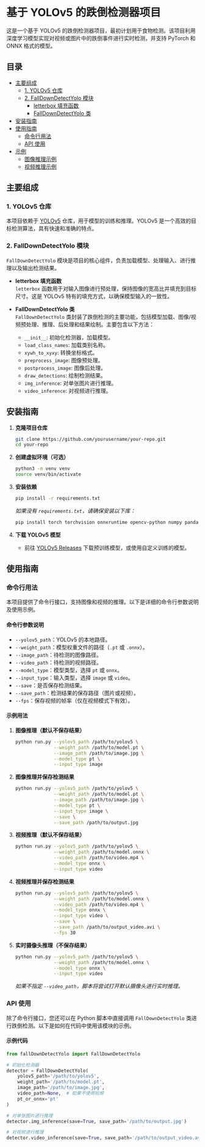 # 基于 YOLOv5 的跌倒检测器项目

这是一个基于 YOLOv5 的跌倒检测器项目，最初计划用于食物检测。该项目利用深度学习模型实现对视频或图片中的跌倒事件进行实时检测，并支持 PyTorch 和 ONNX 格式的模型。

## 目录

- [主要组成](#主要组成)
  - [1. YOLOv5 仓库](#1-yolov5-仓库)
  - [2. FallDownDetectYolo 模块](#2-falldowndetectyolo-模块)
    - [letterbox 填充函数](#letterbox-填充函数)
    - [FallDownDetectYolo 类](#falldowndetectyolo-类)
- [安装指南](#安装指南)
- [使用指南](#使用指南)
  - [命令行用法](#命令行用法)
  - [API 使用](#api-使用)
- [示例](#示例)
  - [图像推理示例](#图像推理示例)
  - [视频推理示例](#视频推理示例)
  
## 主要组成

### 1. YOLOv5 仓库

本项目依赖于 [YOLOv5](https://github.com/ultralytics/yolov5) 仓库，用于模型的训练和推理。YOLOv5 是一个高效的目标检测算法，具有快速和准确的特点。

### 2. FallDownDetectYolo 模块

`FallDownDetectYolo` 模块是项目的核心组件，负责加载模型、处理输入、进行推理以及输出检测结果。

- **letterbox 填充函数**  
  `letterbox` 函数用于对输入图像进行预处理，保持图像的宽高比并填充到目标尺寸。这是 YOLOv5 特有的填充方式，以确保模型输入的一致性。  

- **FallDownDetectYolo 类**  
  `FallDownDetectYolo` 类封装了跌倒检测的主要功能，包括模型加载、图像/视频预处理、推理、后处理和结果绘制。主要包含以下方法：
  - `__init__`: 初始化检测器，加载模型。
  - `load_class_names`: 加载类别名称。
  - `xywh_to_xyxy`: 转换坐标格式。
  - `preprocess_image`: 图像预处理。
  - `postprocess_image`: 图像后处理。
  - `draw_detections`: 绘制检测结果。
  - `img_inference`: 对单张图片进行推理。
  - `video_inference`: 对视频进行推理。

## 安装指南

1. **克隆项目仓库**

    ```bash
    git clone https://github.com/yourusername/your-repo.git
    cd your-repo
    ```

2. **创建虚拟环境（可选）**

    ```bash
    python3 -m venv venv
    source venv/bin/activate
    ```

3. **安装依赖**

    ```bash
    pip install -r requirements.txt
    ```

    *如果没有 `requirements.txt`，请确保安装以下库：*

    ```bash
    pip install torch torchvision onnxruntime opencv-python numpy pandas argparse
    ```

4. **下载 YOLOv5 模型**

    - 前往 [YOLOv5 Releases](https://github.com/ultralytics/yolov5/releases) 下载预训练模型，或使用自定义训练的模型。

## 使用指南

### 命令行用法

本项目提供了命令行接口，支持图像和视频的推理。以下是详细的命令行参数说明及使用示例。

#### 命令行参数说明

- `--yolov5_path`：YOLOv5 的本地路径。
- `--weight_path`：模型权重文件的路径（`.pt` 或 `.onnx`）。
- `--image_path`：待检测的图像路径。
- `--video_path`：待检测的视频路径。
- `--model_type`：模型类型，选择 `pt` 或 `onnx`。
- `--input_type`：输入类型，选择 `image` 或 `video`。
- `--save`：是否保存检测结果。
- `--save_path`：检测结果的保存路径（图片或视频）。
- `--fps`：保存视频的帧率（仅在视频模式下有效）。

#### 示例用法

1. **图像推理（默认不保存结果）**

    ```bash
    python run.py --yolov5_path /path/to/yolov5 \
                  --weight_path /path/to/model.pt \
                  --image_path /path/to/image.jpg \
                  --model_type pt \
                  --input_type image
    ```

2. **图像推理并保存检测结果**

    ```bash
    python run.py --yolov5_path /path/to/yolov5 \
                  --weight_path /path/to/model.pt \
                  --image_path /path/to/image.jpg \
                  --model_type pt \
                  --input_type image \
                  --save \
                  --save_path /path/to/output.jpg
    ```

3. **视频推理（默认不保存结果）**

    ```bash
    python run.py --yolov5_path /path/to/yolov5 \
                  --weight_path /path/to/model.onnx \
                  --video_path /path/to/video.mp4 \
                  --model_type onnx \
                  --input_type video
    ```

4. **视频推理并保存检测结果**

    ```bash
    python run.py --yolov5_path /path/to/yolov5 \
                  --weight_path /path/to/model.onnx \
                  --video_path /path/to/video.mp4 \
                  --model_type onnx \
                  --input_type video \
                  --save \
                  --save_path /path/to/output_video.avi \
                  --fps 30
    ```

5. **实时摄像头推理（不保存结果）**

    ```bash
    python run.py --yolov5_path /path/to/yolov5 \
                  --weight_path /path/to/model.onnx \
                  --model_type onnx \
                  --input_type video
    ```

    *如果不指定 `--video_path`，脚本将尝试打开默认摄像头进行实时推理。*

### API 使用

除了命令行接口，您还可以在 Python 脚本中直接调用 `FallDownDetectYolo` 类进行跌倒检测。以下是如何在代码中使用该模块的示例。

#### 示例代码

```python
from fallDownDetectYolo import FallDownDetectYolo

# 初始化检测器
detector = FallDownDetectYolo(
    yolov5_path='/path/to/yolov5',
    weight_path='/path/to/model.pt',
    image_path='/path/to/image.jpg',
    video_path=None,  # 如果不使用视频
    pt_or_onnx='pt'
)

# 对单张图片进行推理
detector.img_inference(save=True, save_path='/path/to/output.jpg')

# 对视频进行推理
detector.video_inference(save=True, save_path='/path/to/output_video.avi', fps=30)
```
